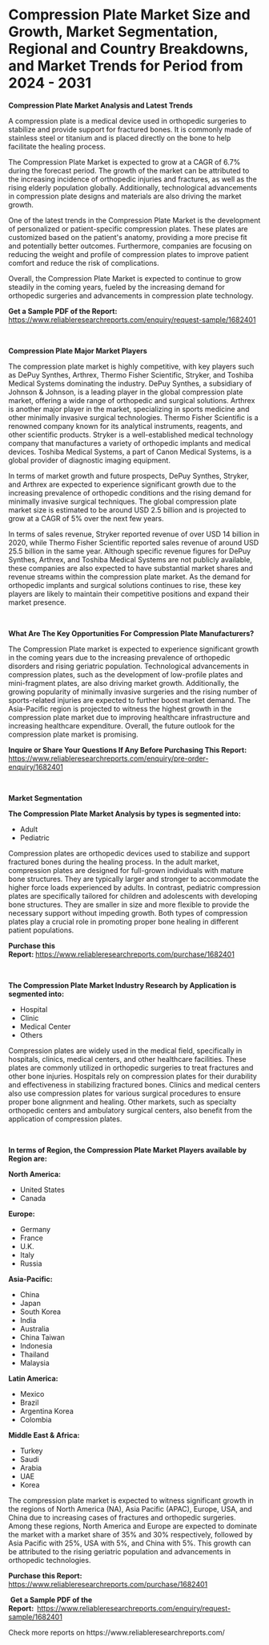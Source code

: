 <p><h1>Compression Plate Market Size and Growth, Market Segmentation, Regional and Country Breakdowns, and Market Trends for Period from 2024 -  2031</h1></p><p><strong>Compression Plate Market Analysis and Latest Trends</strong></p>
<p><p>A compression plate is a medical device used in orthopedic surgeries to stabilize and provide support for fractured bones. It is commonly made of stainless steel or titanium and is placed directly on the bone to help facilitate the healing process.</p><p>The Compression Plate Market is expected to grow at a CAGR of 6.7% during the forecast period. The growth of the market can be attributed to the increasing incidence of orthopedic injuries and fractures, as well as the rising elderly population globally. Additionally, technological advancements in compression plate designs and materials are also driving the market growth.</p><p>One of the latest trends in the Compression Plate Market is the development of personalized or patient-specific compression plates. These plates are customized based on the patient's anatomy, providing a more precise fit and potentially better outcomes. Furthermore, companies are focusing on reducing the weight and profile of compression plates to improve patient comfort and reduce the risk of complications.</p><p>Overall, the Compression Plate Market is expected to continue to grow steadily in the coming years, fueled by the increasing demand for orthopedic surgeries and advancements in compression plate technology.</p></p>
<p><strong>Get a Sample PDF of the Report:&nbsp;</strong> <a href="https://www.reliableresearchreports.com/enquiry/request-sample/1682401">https://www.reliableresearchreports.com/enquiry/request-sample/1682401</a></p>
<p>&nbsp;</p>
<p><strong>Compression Plate Major Market Players</strong></p>
<p><p>The compression plate market is highly competitive, with key players such as DePuy Synthes, Arthrex, Thermo Fisher Scientific, Stryker, and Toshiba Medical Systems dominating the industry. DePuy Synthes, a subsidiary of Johnson & Johnson, is a leading player in the global compression plate market, offering a wide range of orthopedic and surgical solutions. Arthrex is another major player in the market, specializing in sports medicine and other minimally invasive surgical technologies. Thermo Fisher Scientific is a renowned company known for its analytical instruments, reagents, and other scientific products. Stryker is a well-established medical technology company that manufactures a variety of orthopedic implants and medical devices. Toshiba Medical Systems, a part of Canon Medical Systems, is a global provider of diagnostic imaging equipment.</p><p>In terms of market growth and future prospects, DePuy Synthes, Stryker, and Arthrex are expected to experience significant growth due to the increasing prevalence of orthopedic conditions and the rising demand for minimally invasive surgical techniques. The global compression plate market size is estimated to be around USD 2.5 billion and is projected to grow at a CAGR of 5% over the next few years.</p><p>In terms of sales revenue, Stryker reported revenue of over USD 14 billion in 2020, while Thermo Fisher Scientific reported sales revenue of around USD 25.5 billion in the same year. Although specific revenue figures for DePuy Synthes, Arthrex, and Toshiba Medical Systems are not publicly available, these companies are also expected to have substantial market shares and revenue streams within the compression plate market. As the demand for orthopedic implants and surgical solutions continues to rise, these key players are likely to maintain their competitive positions and expand their market presence.</p></p>
<p>&nbsp;</p>
<p><strong>What Are The Key Opportunities For Compression Plate Manufacturers?</strong></p>
<p><p>The Compression Plate market is expected to experience significant growth in the coming years due to the increasing prevalence of orthopedic disorders and rising geriatric population. Technological advancements in compression plates, such as the development of low-profile plates and mini-fragment plates, are also driving market growth. Additionally, the growing popularity of minimally invasive surgeries and the rising number of sports-related injuries are expected to further boost market demand. The Asia-Pacific region is projected to witness the highest growth in the compression plate market due to improving healthcare infrastructure and increasing healthcare expenditure. Overall, the future outlook for the compression plate market is promising.</p></p>
<p><strong>Inquire or Share Your Questions If Any Before Purchasing This Report:</strong> <a href="https://www.reliableresearchreports.com/enquiry/pre-order-enquiry/1682401">https://www.reliableresearchreports.com/enquiry/pre-order-enquiry/1682401</a></p>
<p>&nbsp;</p>
<p><strong>Market Segmentation</strong></p>
<p><strong>The Compression Plate Market Analysis by types is segmented into:</strong></p>
<p><ul><li>Adult</li><li>Pediatric</li></ul></p>
<p><p>Compression plates are orthopedic devices used to stabilize and support fractured bones during the healing process. In the adult market, compression plates are designed for full-grown individuals with mature bone structures. They are typically larger and stronger to accommodate the higher force loads experienced by adults. In contrast, pediatric compression plates are specifically tailored for children and adolescents with developing bone structures. They are smaller in size and more flexible to provide the necessary support without impeding growth. Both types of compression plates play a crucial role in promoting proper bone healing in different patient populations.</p></p>
<p><strong>Purchase this Report:&nbsp;</strong><a href="https://www.reliableresearchreports.com/purchase/1682401">https://www.reliableresearchreports.com/purchase/1682401</a></p>
<p>&nbsp;</p>
<p><strong>The Compression Plate Market Industry Research by Application is segmented into:</strong></p>
<p><ul><li>Hospital</li><li>Clinic</li><li>Medical Center</li><li>Others</li></ul></p>
<p><p>Compression plates are widely used in the medical field, specifically in hospitals, clinics, medical centers, and other healthcare facilities. These plates are commonly utilized in orthopedic surgeries to treat fractures and other bone injuries. Hospitals rely on compression plates for their durability and effectiveness in stabilizing fractured bones. Clinics and medical centers also use compression plates for various surgical procedures to ensure proper bone alignment and healing. Other markets, such as specialty orthopedic centers and ambulatory surgical centers, also benefit from the application of compression plates.</p></p>
<p>&nbsp;</p>
<p><strong>In terms of Region, the Compression Plate Market Players available by Region are:</strong></p>
<p>
    <p> <strong> North America: </strong>
        <ul>
            <li>United States</li>
            <li>Canada</li>
        </ul>
        </p> 
    <p> <strong> Europe: </strong>
        <ul>
            <li>Germany</li>
            <li>France</li>
            <li>U.K.</li>
            <li>Italy</li>
            <li>Russia</li>
        </ul>
        </p> 
    <p> <strong> Asia-Pacific: </strong>
        <ul>
            <li>China</li>
            <li>Japan</li>
            <li>South Korea</li>
            <li>India</li>
            <li>Australia</li>
            <li>China Taiwan</li>
            <li>Indonesia</li>
            <li>Thailand</li>
            <li>Malaysia</li>
        </ul>
        </p> 
    <p> <strong> Latin America: </strong>
        <ul>
            <li>Mexico</li>
            <li>Brazil</li>
            <li>Argentina Korea</li>
            <li>Colombia</li>
        </ul>
        </p> 
    <p> <strong> Middle East & Africa: </strong>
        <ul>
            <li>Turkey</li>
            <li>Saudi</li>
            <li>Arabia</li>
            <li>UAE</li>
            <li>Korea</li>
        </ul>
    </p>
    </p>
<p><p>The compression plate market is expected to witness significant growth in the regions of North America (NA), Asia Pacific (APAC), Europe, USA, and China due to increasing cases of fractures and orthopedic surgeries. Among these regions, North America and Europe are expected to dominate the market with a market share of 35% and 30% respectively, followed by Asia Pacific with 25%, USA with 5%, and China with 5%. This growth can be attributed to the rising geriatric population and advancements in orthopedic technologies.</p></p>
<p><strong>Purchase this Report: </strong><a href="https://www.reliableresearchreports.com/purchase/1682401">https://www.reliableresearchreports.com/purchase/1682401</a></p>
<p>&nbsp;<strong>Get a Sample PDF of the Report:&nbsp;&nbsp;</strong><a href="https://www.reliableresearchreports.com/enquiry/request-sample/1682401">https://www.reliableresearchreports.com/enquiry/request-sample/1682401</a></p>
<p><strong></strong></p>
<p>Check more reports on https://www.reliableresearchreports.com/</p>